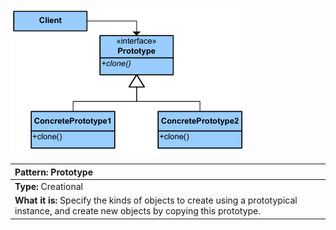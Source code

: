 ![diagram_prototype.png](diagram_prototype.png)

|**Pattern:** Prototype|
|:---|
|**Type:** Creational|
|**What it is:** Specify the kinds of objects to create using a prototypical instance, and create new objects by copying this prototype.|
